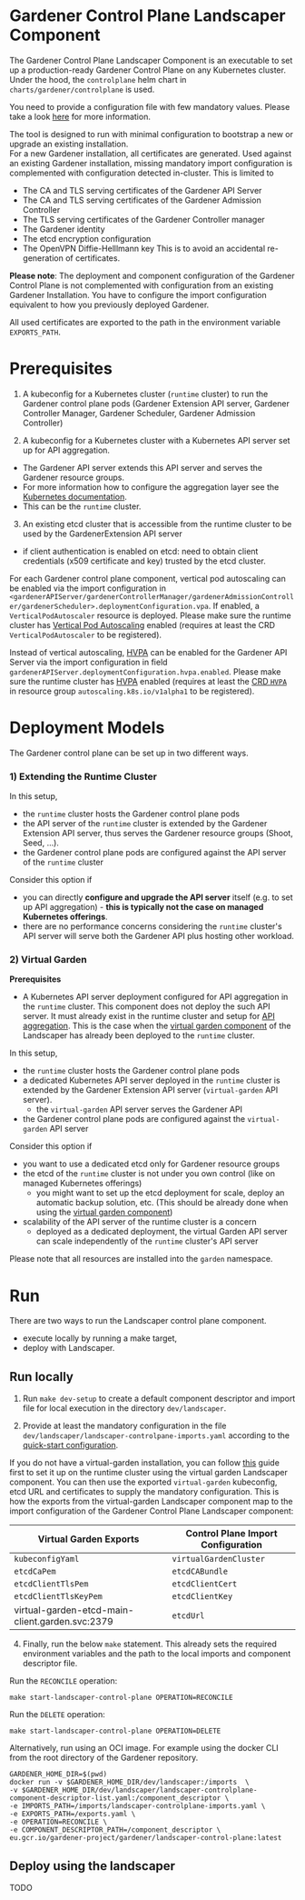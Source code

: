 # Gardener Control Plane Landscaper Component

The  Gardener Control Plane Landscaper Component is an executable to set up a production-ready Gardener Control Plane on any Kubernetes cluster.
Under the hood, the `controlplane` helm chart in `charts/gardener/controlplane` is used.

You need to provide a configuration file with few mandatory values.
Please take a look [here](./configuration.md#mandatory-configuration) for more information.

The tool is designed to run with minimal configuration to bootstrap a new or upgrade an existing installation.  
For a new Gardener installation, all certificates are generated.
Used against an existing Gardener installation, missing mandatory import configuration is complemented with configuration detected in-cluster.
This is limited to
- The CA and TLS serving certificates of the Gardener API Server
- The CA and TLS serving certificates of the Gardener Admission Controller
- The TLS serving certificates of the Gardener Controller manager
- The Gardener identity
- The etcd encryption configuration
- The OpenVPN Diffie-Helllmann key
This is to avoid an accidental re-generation of certificates.

**Please note**: The deployment and component configuration of the Gardener Control Plane is not complemented with configuration from an existing Gardener Installation. 
You have to configure the import configuration equivalent to how you previously deployed Gardener.

All used certificates are exported to the path in the environment variable `EXPORTS_PATH`.

# Prerequisites

1) A kubeconfig for a Kubernetes cluster (`runtime` cluster) to run the Gardener control plane pods (Gardener Extension API server, Gardener Controller Manager, Gardener Scheduler, Gardener Admission Controller)

2) A kubeconfig for a Kubernetes cluster with a Kubernetes API server set up for API aggregation.
- The Gardener API server extends this API server and serves the Gardener resource groups.
- For more information how to configure the aggregation layer see the [Kubernetes documentation](https://kubernetes.io/docs/tasks/extend-kubernetes/configure-aggregation-layer).
- This can be the `runtime` cluster.

3) An existing etcd cluster that is accessible from the runtime cluster to be used by the GardenerExtension API server
- if client authentication is enabled on etcd: need to obtain client credentials (x509 certificate and key) trusted by the etcd cluster.

For each Gardener control plane component, vertical pod autoscaling can be enabled via the import configuration in `<gardenerAPIServer/gardenerControllerManager/gardenerAdmissionController/gardenerScheduler>.deploymentConfiguration.vpa`.
If enabled, a `VerticalPodAutoscaler` resource is deployed. Please make sure the runtime cluster has
[Vertical Pod Autoscaling](https://github.com/kubernetes/autoscaler/tree/master/vertical-pod-autoscaler) enabled
(requires at least the CRD `VerticalPodAutoscaler` to be registered).

Instead of vertical autoscaling, [HVPA](https://github.com/gardener/hvpa-controller) can be enabled for the Gardener API Server via the import configuration in field
`gardenerAPIServer.deploymentConfiguration.hvpa.enabled`. Please make sure the runtime cluster has
[HVPA](https://github.com/gardener/hvpa-controller) enabled
(requires at least the [CRD `HVPA`](https://github.com/gardener/hvpa-controller/blob/master/config/crd/output/crds.yaml) in resource group `autoscaling.k8s.io/v1alpha1` to be registered).

# Deployment Models

The Gardener control plane can be set up in two different ways.

### 1) Extending the Runtime Cluster

In this setup,
- the `runtime` cluster hosts the Gardener control plane pods
- the API server of the `runtime` cluster is extended by the Gardener Extension API server, thus serves the Gardener resource groups (Shoot, Seed, ...).
- the Gardener control plane pods are configured against the API server of the `runtime` cluster

Consider this option if
- you can directly **configure and upgrade the API server** itself (e.g. to set up API aggregation) - **this is typically not the case on managed Kubernetes offerings**.
- there are no performance concerns considering the `runtime` cluster's API server will serve both the Gardener API plus hosting other workload.

### 2) Virtual Garden

**Prerequisites**
- A Kubernetes API server deployment configured for API aggregation in the `runtime` cluster.
  This component does not deploy the such API server. It must already exist in the runtime cluster
  and setup for [API aggregation](https://kubernetes.io/docs/tasks/extend-kubernetes/configure-aggregation-layer).
  This is the case when the [virtual garden component](https://github.com/gardener/virtual-garden) of the Landscaper has already been deployed to the `runtime` cluster.

In this setup,
- the `runtime` cluster hosts the Gardener control plane pods
- a dedicated Kubernetes API server deployed in the `runtime` cluster is extended by the Gardener Extension API server (`virtual-garden` API server).
    - the `virtual-garden` API server serves the Gardener API
- the Gardener control plane pods are configured against the `virtual-garden` API server

Consider this option if
- you want to use a dedicated etcd only for Gardener resource groups
- the etcd of the `runtime` cluster is not under you own control (like on managed Kubernetes offerings)
    - you might want to set up the etcd deployment for scale, deploy an automatic backup solution, etc. (This should be already done when using the [virtual garden component](https://github.com/gardener/virtual-garden))
- scalability of the API server of the runtime cluster is a concern
    - deployed as a dedicated deployment, the virtual Garden API server can scale independently of the `runtime` cluster's API server


Please note that all resources are installed into the `garden` namespace.

# Run

There are two ways to run the Landscaper control plane component.
- execute locally by running a make target,
- deploy with Landscaper.

## Run locally

1. Run `make dev-setup` to create a default component descriptor and import file for local execution
   in the directory `dev/landscaper`.

2. Provide at least the mandatory configuration in the file `dev/landscaper/landscaper-controlpane-imports.yaml` according to the [quick-start configuration](./configuration.md#quick-start-minimal-example-configuration).
   
If you do not have a virtual-garden installation, you can follow [this](https://github.com/gardener/virtual-garden/blob/master/docs/deploy-virtual-garden-with-make-target.md) guide first to set it up on the runtime cluster using the virtual garden Landscaper component.
You can then use the exported `virtual-garden` kubeconfig, etcd URL and certificates to supply the mandatory configuration.
This is how the exports from the virtual-garden Landscaper component map to the import configuration of the Gardener Control Plane Landscaper component:
   
| Virtual Garden Exports | Control Plane Import Configuration  |
|---|---|
| `kubeconfigYaml`  |  `virtualGardenCluster` |
|  `etcdCaPem` |  `etcdCABundle` |
|  `etcdClientTlsPem`  | `etcdClientCert`  |
|  `etcdClientTlsKeyPem` | `etcdClientKey`  |
| virtual-garden-etcd-main-client.garden.svc:2379  |  `etcdUrl` |

4. Finally, run the below `make` statement.
   This already sets the required environment variables and the path to the local imports and component descriptor file.

Run the `RECONCILE` operation:

```
make start-landscaper-control-plane OPERATION=RECONCILE
```

Run the `DELETE` operation:
```
make start-landscaper-control-plane OPERATION=DELETE
```

Alternatively, run using an OCI image. 
For example using the docker CLI from the root directory of the Gardener repository.

```
GARDENER_HOME_DIR=$(pwd)
docker run -v $GARDENER_HOME_DIR/dev/landscaper:/imports  \
-v $GARDENER_HOME_DIR/dev/landscaper/landscaper-controlplane-component-descriptor-list.yaml:/component_descriptor \
-e IMPORTS_PATH=/imports/landscaper-controlplane-imports.yaml \
-e EXPORTS_PATH=/exports.yaml \
-e OPERATION=RECONCILE \
-e COMPONENT_DESCRIPTOR_PATH=/component_descriptor \
eu.gcr.io/gardener-project/gardener/landscaper-control-plane:latest
```

## Deploy using the landscaper

TODO